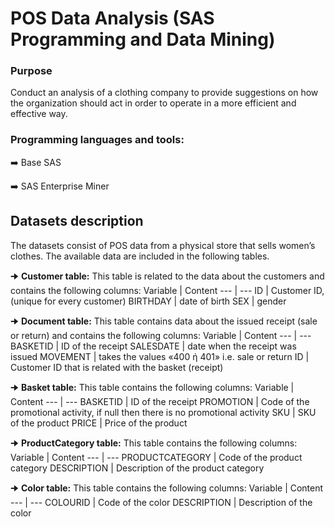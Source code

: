 # POS Data Analysis (SAS Programming and Data Mining)

### Purpose
Conduct an analysis of a clothing company to provide suggestions on how the organization should act in order to operate in a more efficient and effective way.

### Programming languages and tools:
:arrow_right: Base SAS

:arrow_right: SAS Enterprise Miner

## Datasets description
The datasets consist of POS data from a physical store that sells women’s clothes. The available data are included in the following tables.

🠊 **Customer table:**
This table is related to the data about the customers and contains the following columns:
Variable | Content
--- | ---
ID | Customer ID, (unique for every customer)
BIRTHDAY | date of birth
SEX | gender

🠊 **Document table:**
This table contains data about the issued receipt (sale or return) and contains the following columns:
Variable | Content
--- | ---
BASKETID | ID of the receipt
SALESDATE | date when the receipt was issued
MOVEMENT | takes the values «400 ή 401» i.e. sale or return
ID | Customer ID that is related with the basket (receipt)

🠊 **Basket table:**
This table contains the following columns:
Variable | Content
--- | ---
BASKETID | ID of the receipt
PROMOTION | Code of the promotional activity, if null then there is no promotional activity
SKU | SKU of the product
PRICE | Price of the product

🠊 **ProductCategory table:**
This table contains the following columns:
Variable | Content
--- | ---
PRODUCTCATEGORY | Code of the product category
DESCRIPTION | Description of the product category

🠊 **Color table:**
This table contains the following columns:
Variable | Content
--- | ---
COLOURID | Code of the color
DESCRIPTION | Description of the color
